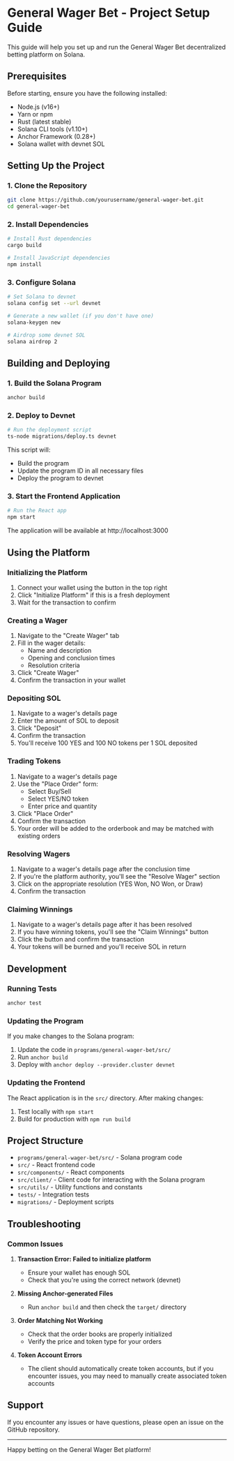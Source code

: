 # General Wager Bet - Project Setup Guide

This guide will help you set up and run the General Wager Bet decentralized betting platform on Solana.

## Prerequisites

Before starting, ensure you have the following installed:

- Node.js (v16+)
- Yarn or npm
- Rust (latest stable)
- Solana CLI tools (v1.10+)
- Anchor Framework (0.28+)
- Solana wallet with devnet SOL

## Setting Up the Project

### 1. Clone the Repository

```bash
git clone https://github.com/yourusername/general-wager-bet.git
cd general-wager-bet
```

### 2. Install Dependencies

```bash
# Install Rust dependencies
cargo build

# Install JavaScript dependencies
npm install
```

### 3. Configure Solana

```bash
# Set Solana to devnet
solana config set --url devnet

# Generate a new wallet (if you don't have one)
solana-keygen new

# Airdrop some devnet SOL
solana airdrop 2
```

## Building and Deploying

### 1. Build the Solana Program

```bash
anchor build
```

### 2. Deploy to Devnet

```bash
# Run the deployment script
ts-node migrations/deploy.ts devnet
```

This script will:
- Build the program
- Update the program ID in all necessary files
- Deploy the program to devnet

### 3. Start the Frontend Application

```bash
# Run the React app
npm start
```

The application will be available at http://localhost:3000

## Using the Platform

### Initializing the Platform

1. Connect your wallet using the button in the top right
2. Click "Initialize Platform" if this is a fresh deployment
3. Wait for the transaction to confirm

### Creating a Wager

1. Navigate to the "Create Wager" tab
2. Fill in the wager details:
   - Name and description
   - Opening and conclusion times
   - Resolution criteria
3. Click "Create Wager"
4. Confirm the transaction in your wallet

### Depositing SOL

1. Navigate to a wager's details page
2. Enter the amount of SOL to deposit
3. Click "Deposit"
4. Confirm the transaction
5. You'll receive 100 YES and 100 NO tokens per 1 SOL deposited

### Trading Tokens

1. Navigate to a wager's details page
2. Use the "Place Order" form:
   - Select Buy/Sell
   - Select YES/NO token
   - Enter price and quantity
3. Click "Place Order"
4. Confirm the transaction
5. Your order will be added to the orderbook and may be matched with existing orders

### Resolving Wagers

1. Navigate to a wager's details page after the conclusion time
2. If you're the platform authority, you'll see the "Resolve Wager" section
3. Click on the appropriate resolution (YES Won, NO Won, or Draw)
4. Confirm the transaction

### Claiming Winnings

1. Navigate to a wager's details page after it has been resolved
2. If you have winning tokens, you'll see the "Claim Winnings" button
3. Click the button and confirm the transaction
4. Your tokens will be burned and you'll receive SOL in return

## Development

### Running Tests

```bash
anchor test
```

### Updating the Program

If you make changes to the Solana program:

1. Update the code in `programs/general-wager-bet/src/`
2. Run `anchor build`
3. Deploy with `anchor deploy --provider.cluster devnet`

### Updating the Frontend

The React application is in the `src/` directory. After making changes:

1. Test locally with `npm start`
2. Build for production with `npm run build`

## Project Structure

- `programs/general-wager-bet/src/` - Solana program code
- `src/` - React frontend code
- `src/components/` - React components
- `src/client/` - Client code for interacting with the Solana program
- `src/utils/` - Utility functions and constants
- `tests/` - Integration tests
- `migrations/` - Deployment scripts

## Troubleshooting

### Common Issues

1. **Transaction Error: Failed to initialize platform**
   - Ensure your wallet has enough SOL
   - Check that you're using the correct network (devnet)

2. **Missing Anchor-generated Files**
   - Run `anchor build` and then check the `target/` directory

3. **Order Matching Not Working**
   - Check that the order books are properly initialized
   - Verify the price and token type for your orders

4. **Token Account Errors**
   - The client should automatically create token accounts, but if you encounter issues, you may need to manually create associated token accounts

## Support

If you encounter any issues or have questions, please open an issue on the GitHub repository.

---

Happy betting on the General Wager Bet platform!
